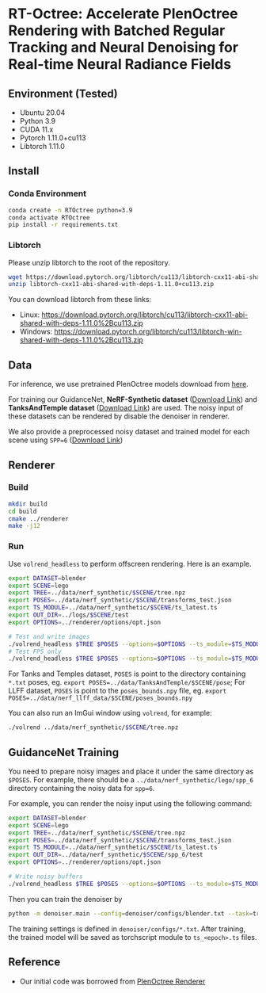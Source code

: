 # RT-Octree: Accelerate PlenOctree Rendering with Batched Regular Tracking and Neural Denoising for Real-time Neural Radiance Fields


## Environment (Tested)
- Ubuntu 20.04
- Python 3.9
- CUDA 11.x
- Pytorch 1.11.0+cu113
- Libtorch 1.11.0

## Install
### Conda Environment
```bash
conda create -n RTOctree python=3.9
conda activate RTOctree
pip install -r requirements.txt
```

### Libtorch
Please unzip libtorch to the root of the repository.
```bash
wget https://download.pytorch.org/libtorch/cu113/libtorch-cxx11-abi-shared-with-deps-1.11.0%2Bcu113.zip
unzip libtorch-cxx11-abi-shared-with-deps-1.11.0+cu113.zip
```
You can download libtorch from these links:
- Linux: 
https://download.pytorch.org/libtorch/cu113/libtorch-cxx11-abi-shared-with-deps-1.11.0%2Bcu113.zip
- Windows: 
https://download.pytorch.org/libtorch/cu113/libtorch-win-shared-with-deps-1.11.0%2Bcu113.zip


## Data
For inference, we use pretrained PlenOctree models download from [here](https://drive.google.com/drive/folders/1oUxS1Why1NaCd-ioPR3UCbCLYpfrOacm). 

For training our GuidanceNet, **NeRF-Synthetic dataset** ([Download Link](https://drive.google.com/drive/folders/128yBriW1IG_3NJ5Rp7APSTZsJqdJdfc1))  and **TanksAndTemple dataset** ([Download Link](https://dl.fbaipublicfiles.com/nsvf/dataset/TanksAndTemple.zip)) are used. The noisy input of these datasets can be rendered by disable the denoiser in renderer.

We also provide a preprocessed noisy dataset and trained model for each scene using `SPP=6` ([Download Link](https://sjtueducn-my.sharepoint.com/:f:/g/personal/zixi_shu_sjtu_edu_cn/ErlevBCwkRxKnVf_W49JD2kBnn2XtGQcCocsMid2wdBqxQ?e=2DTbv3))
## Renderer

### Build
```bash
mkdir build
cd build
cmake ../renderer
make -j12
```

### Run
Use `volrend_headless` to perform offscreen rendering. Here is an example.
```bash
export DATASET=blender
export SCENE=lego
export TREE=../data/nerf_synthetic/$SCENE/tree.npz
export POSES=../data/nerf_synthetic/$SCENE/transforms_test.json
export TS_MODULE=../data/nerf_synthetic/$SCENE/ts_latest.ts
export OUT_DIR=../logs/$SCENE/test
export OPTIONS=../renderer/options/opt.json

# Test and write images
./volrend_headless $TREE $POSES --options=$OPTIONS --ts_module=$TS_MODULE --dataset=$DATASET -o $OUT_DIR
# Test FPS only
./volrend_headless $TREE $POSES --options=$OPTIONS --ts_module=$TS_MODULE --dataset=$DATASET
```
For Tanks and Temples dataset, `POSES` is point to the directory containing `*.txt` poses, eg. `export POSES=../data/TanksAndTemple/$SCENE/pose`; For LLFF dataset, `POSES` is point to the `poses_bounds.npy` file, eg. `export POSES=../data/nerf_llff_data/$SCENE/poses_bounds.npy`

You can also run an ImGui window using `volrend`, for example:
```bash
./volrend ../data/nerf_synthetic/$SCENE/tree.npz
```

## GuidanceNet Training
You need to prepare noisy images and place it under the same directory as `$POSES`. 
For example, there should be a `../data/nerf_synthetic/lego/spp_6` directory containing the noisy data for `spp=6`.

For example, you can render the noisy input using the following command:
```bash
export DATASET=blender
export SCENE=lego
export TREE=../data/nerf_synthetic/$SCENE/tree.npz
export POSES=../data/nerf_synthetic/$SCENE/transforms_test.json
export TS_MODULE=../data/nerf_synthetic/$SCENE/ts_latest.ts
export OUT_DIR=../data/nerf_synthetic/$SCENE/spp_6/test
export OPTIONS=../renderer/options/opt.json

# Write noisy buffers
./volrend_headless $TREE $POSES --options=$OPTIONS --ts_module=$TS_MODULE --dataset=$DATASET -o $OUT_DIR --write_buffer
```

Then you can train the denoiser by
```bash
python -m denoiser.main --config=denoiser/configs/blender.txt --task=train
```
The training settings is defined in `denoiser/configs/*.txt`.
After training, the trained model will be saved as torchscript module to `ts_<epoch>.ts` files.


## Reference
- Our initial code was borrowed from [PlenOctree Renderer](https://github.com/sxyu/volrend)

